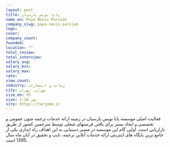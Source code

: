 ```yaml
---
layout: post
title: پایا نویس پارسیان
name_en: Paya Nevis Parsian
company_slug: paya-nevis-parsian
logo: 
cover: 
company_count:
founded:
location: ""
total_review: 
total_interview: 
salary_avg: 
salary_min: 
salary_max: 
rate: 
view_count: 
industry: رسانه و انتشارات
city: تهران, تهران
size_en: VS
size: 1-10 نفر
site: https://tarjome.ir
---
```


فعالیت اصلی موسسه پایا نویس پارسیان در زمینه ارائه خدمات ترجمه متون عمومی و تخصصی و ايجاد بستر براي يافتن فرصتهاي شغلي توسط مترجمين کشور از طريق بازاريابي است. اولین گام این موسسه در مسیر دستیابی به این اهداف راه اندازی یکی از جامع ترین پایگاه های اینترنتی ارائه خدمات آنلاین ترجمه، تایپ و تحقیق در آبان ماه سال 1395 است.

